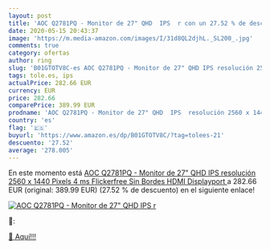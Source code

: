 ```yaml
---
layout: post
title: 'AOC Q2781PQ - Monitor de 27" QHD  IPS  r con un 27.52 % de descuento'
date: 2020-05-15 20:43:37
image: 'https://m.media-amazon.com/images/I/31d8QL2djhL._SL200_.jpg'
comments: true
category: ofertas
author: ring
slug: 'B01GTOTV8C-es AOC Q2781PQ - Monitor de 27" QHD IPS resolución 2560 x...'
tags: tole.es, ips
actualPrice: 282.66 EUR
currency: EUR
price: 282.66
comparePrice: 389.99 EUR
prodname: 'AOC Q2781PQ - Monitor de 27" QHD  IPS  resolución 2560 x 1440 Pixels  4 ms  Flickerfree  Sin Bordes  HDMI  Displayport '
country: 'es'
flag: '🇪🇸'
buyurl: 'https://www.amazon.es/dp/B01GTOTV8C/?tag=tolees-21'
descuento: '27.52'
average: '278.005'
---
```


En este momento está [AOC Q2781PQ - Monitor de 27" QHD  IPS  resolución 2560 x 1440 Pixels  4 ms  Flickerfree  Sin Bordes  HDMI  Displayport ](https://www.amazon.es/dp/B01GTOTV8C/?tag=tolees-21) a 282.66 EUR (original: 389.99 EUR) (27.52 %  de descuento) en el siguiente enlace!

[![AOC Q2781PQ - Monitor de 27" QHD  IPS  r](https://m.media-amazon.com/images/I/31d8QL2djhL._SL200_.jpg)](https://www.amazon.es/dp/B01GTOTV8C/?tag=tolees-21)

🔎:


[🛒 Aquí!!!](https://www.amazon.es/dp/B01GTOTV8C/?tag=tolees-21)
